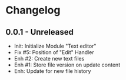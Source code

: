 Changelog
=========

0.0.1 - Unreleased
-------------------------
- Init: Initialize Module "Text editor"
- Fix #5: Position of "Edit" Handler
- Enh #2: Create new text files
- Enh #1: Store file version on update content
- Enh: Update for new file history
